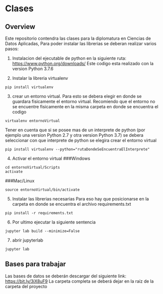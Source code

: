 # Clases

## Overview

Este repositorio contendra las clases para la diplomatura en Ciencias de Datos Aplicadas, Para poder instalar las librerias se deberan realizar varios pasos:
1) Instalacion del ejecutable de python en la siguiente ruta: https://www.python.org/downloads/
Este codigo esta realizado con la version Python 3.7.6

2) Instalar la libreria virtualenv
```
pip install virtualenv
```

3) crear un entorno virtual. Para esto se debera elegir en donde se guardara fisicamente el entorno virtual. Recomiendo que el entorno no se encuentre fisicamente en la misma carpeta en donde se encuentra el codigo
```
virtualenv entornoVirtual
```
Tener en cuenta que si se posee mas de un interprete de python (por ejemplo una version Python 2.7 y otra version Python 3.7) se debera seleccionar con que interprete de python se elegira crear el entorno virtual
```
pip install virtualenv --python="rutaDondeSeEncuentraElInterprete"
```

4) Activar el entorno virtual
###Windows
```
cd entornoVirtual/Scripts
activate
```
###Mac/Linux
```
source entornoVirtual/bin/activate
```

5) Instalar las librerias necesarias
Para eso hay que posicionarse en la carpeta en donde se encuentra el archivo requirements.txt
```
pip install -r requirements.txt
```

6) Por ultimo ejecutar la siguiente sentencia
```
jupyter lab build --minimize=False
```

7) abrir jupyterlab
```
jupyter lab
```

## Bases para trabajar

Las bases de datos se deberán descargar del siguiente link: https://bit.ly/3iX8uF9
La carpeta completa se deberá dejar en la raíz de la carpeta del proyecto